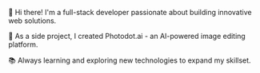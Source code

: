 👋 Hi there! I'm a full-stack developer passionate about building innovative web solutions.

🚀 As a side project, I created Photodot.ai - an AI-powered image editing platform.

📚 Always learning and exploring new technologies to expand my skillset.
